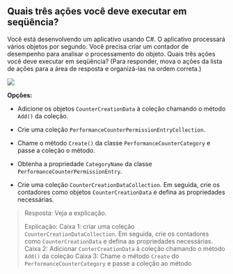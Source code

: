 ﻿## Quais três ações você deve executar em seqüência?

Você está desenvolvendo um aplicativo usando C#. O aplicativo processará vários objetos
por segundo.
Você precisa criar um contador de desempenho para analisar o processamento do objeto.
Quais três ações você deve executar em seqüência? (Para responder, mova o
ações da lista de ações para a área de resposta e organizá-las na ordem correta.)

[![](https://cdn.briefmenow.org/wp-content/uploads/70-483-v2/51.jpg)](https://cdn.briefmenow.org/wp-content/uploads/70-483-v2/51.jpg)

**Opções:**

- Adicione os objetos `CounterCreationData` à coleção chamando o método `Add()` da coleção.

- Crie uma coleção `PerformanceCounterPermissionEntryCollection`.

- Chame o método `Create()` da classe `PerformanceCounterCategory` e passe a coleção o método.

- Obtenha a propriedade `CategoryName` da classe `PerformanceCounterPermissionEntry`.

- Crie uma coleção `CounterCreationDataCollection`. Em seguida, crie os contadores como  objetos `CounterCreationData` e defina as propriedades necessárias.


> Resposta: Veja a explicação.
> 
> Explicação:
> Caixa 1: criar uma coleção `CounterCreationDataCollection`. Em seguida, crie os contadores como
> `CounterCreationData` e defina as propriedades necessárias.
> Caixa 2: Adicionar `ConterCreationData` à coleção chamando o método `Add()` da coleção
> Caixa 3: Chame o método `Create` do `PerformanceCounterCategory` e passe a coleção
> ao método